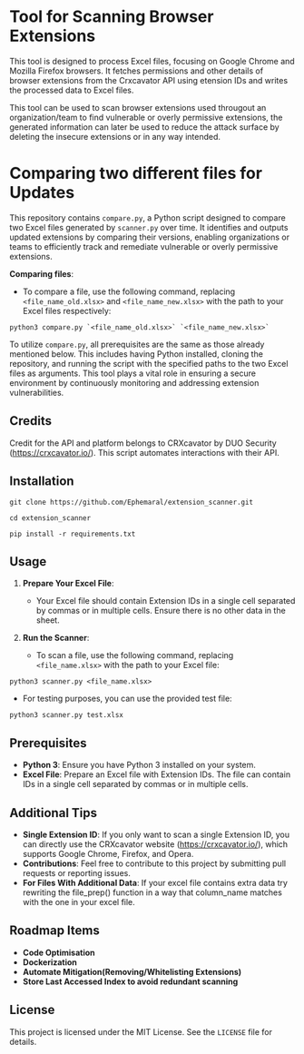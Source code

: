 # Tool for Scanning Browser Extensions

This tool is designed to process Excel files, focusing on Google Chrome and Mozilla Firefox browsers. It fetches permissions and other details of browser extensions from the Crxcavator API using etension IDs and writes the processed data to Excel files.

This tool can be used to scan browser extensions used througout an organization/team to find vulnerable or overly permissive extensions, the generated information can later be used to reduce the attack surface by deleting the insecure extensions or in any way intended.

# Comparing two different files for Updates

This repository contains `compare.py`, a Python script designed to compare two Excel files generated by `scanner.py` over time. It identifies and outputs updated extensions by comparing their versions, enabling organizations or teams to efficiently track and remediate vulnerable or overly permissive extensions.

**Comparing files**:
   - To compare a file, use the following command, replacing `<file_name_old.xlsx>` and `<file_name_new.xlsx>` with the path to your Excel files respectively:
~~~ 
python3 compare.py `<file_name_old.xlsx>` `<file_name_new.xlsx>`
~~~

To utilize `compare.py`, all prerequisites are the same as those already mentioned below. This includes having Python installed, cloning the repository, and running the script with the specified paths to the two Excel files as arguments. This tool plays a vital role in ensuring a secure environment by continuously monitoring and addressing extension vulnerabilities.

## Credits

Credit for the API and platform belongs to CRXcavator by DUO Security (https://crxcavator.io/). This script automates interactions with their API.

## Installation

~~~
git clone https://github.com/Ephemaral/extension_scanner.git

cd extension_scanner

pip install -r requirements.txt
~~~

## Usage

1. **Prepare Your Excel File**:
   - Your Excel file should contain Extension IDs in a single cell separated by commas or in multiple cells. Ensure there is no other data in the sheet.

2. **Run the Scanner**:
   - To scan a file, use the following command, replacing `<file_name.xlsx>` with the path to your Excel file:
~~~ 
python3 scanner.py <file_name.xlsx>
~~~

- For testing purposes, you can use the provided test file:

~~~
python3 scanner.py test.xlsx
~~~


## Prerequisites

- **Python 3**: Ensure you have Python 3 installed on your system.
- **Excel File**: Prepare an Excel file with Extension IDs. The file can contain IDs in a single cell separated by commas or in multiple cells.

## Additional Tips

- **Single Extension ID**: If you only want to scan a single Extension ID, you can directly use the CRXcavator website (https://crxcavator.io/), which supports Google Chrome, Firefox, and Opera.
- **Contributions**: Feel free to contribute to this project by submitting pull requests or reporting issues.
- **For Files With Additional Data**: If your excel file contains extra data try rewriting the file_prep() function in a way that column_name matches with the one in your excel file.

## Roadmap Items

- **Code Optimisation**
- **Dockerization**
- **Automate Mitigation(Removing/Whitelisting Extensions)**
- **Store Last Accessed Index to avoid redundant scanning**

  
## License

This project is licensed under the MIT License. See the `LICENSE` file for details.
